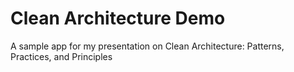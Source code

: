 # Clean Architecture Demo
A sample app for my presentation on Clean Architecture: Patterns, Practices, and Principles 
